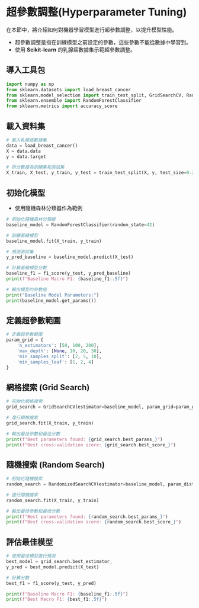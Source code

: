# 超參數調整(Hyperparameter Tuning)

在本節中，將介紹如何對機器學習模型進行超參數調整，以提升模型性能。

- 超參數調整是指在訓練模型之前設定的參數，這些參數不能從數據中學習到。
- 使用 **Scikit-learn** 的乳腺癌數據集示範超參數調整。

## 導入工具包
```python
import numpy as np
from sklearn.datasets import load_breast_cancer
from sklearn.model_selection import train_test_split, GridSearchCV, RandomizedSearchCV
from sklearn.ensemble import RandomForestClassifier
from sklearn.metrics import accuracy_score
```

## 載入資料集
```python
# 載入乳腺癌數據集
data = load_breast_cancer()
X = data.data
y = data.target

# 拆分數據為訓練集和測試集
X_train, X_test, y_train, y_test = train_test_split(X, y, test_size=0.2, random_state=42)
```

## 初始化模型
- 使用隨機森林分類器作為範例

```python
# 初始化隨機森林分類器
baseline_model = RandomForestClassifier(random_state=42)

# 訓練基線模型
baseline_model.fit(X_train, y_train)

# 預測測試集
y_pred_baseline = baseline_model.predict(X_test)

# 計算基線模型分數
baseline_f1 = f1_score(y_test, y_pred_baseline)
print(f"Baseline Macro F1: {baseline_f1:.5f}")

# 輸出模型的參數值
print("Baseline Model Parameters:")
print(baseline_model.get_params())
```

## 定義超參數範圍
```python
# 定義超參數範圍
param_grid = {
    'n_estimators': [50, 100, 200],
    'max_depth': [None, 10, 20, 30],
    'min_samples_split': [2, 5, 10],
    'min_samples_leaf': [1, 2, 4]
}
```

## 網格搜索 (Grid Search)
```python
# 初始化網格搜索
grid_search = GridSearchCV(estimator=baseline_model, param_grid=param_grid, cv=5, n_jobs=-1, verbose=2)

# 進行網格搜索
grid_search.fit(X_train, y_train)

# 輸出最佳參數和最佳分數
print(f"Best parameters found: {grid_search.best_params_}")
print(f"Best cross-validation score: {grid_search.best_score_}")
```

## 隨機搜索 (Random Search)
```python
# 初始化隨機搜索
random_search = RandomizedSearchCV(estimator=baseline_model, param_distributions=param_grid, n_iter=100, cv=5, n_jobs=-1, verbose=2, random_state=42)

# 進行隨機搜索
random_search.fit(X_train, y_train)

# 輸出最佳參數和最佳分數
print(f"Best parameters found: {random_search.best_params_}")
print(f"Best cross-validation score: {random_search.best_score_}")
```

## 評估最佳模型
```python
# 使用最佳模型進行預測
best_model = grid_search.best_estimator_
y_pred = best_model.predict(X_test)

# 計算分數
best_f1 = f1_score(y_test, y_pred)

print(f"Baseline Macro F1: {baseline_f1:.5f}")
print(f"Best Macro F1: {best_f1:.5f}")

```
